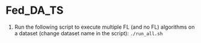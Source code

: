# Fed_DA_TS

1. Run the following script to execute multiple FL (and no FL) algorithms on a dataset (change dataset name in the script):
     `./run_all.sh`
